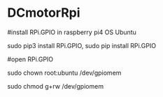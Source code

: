 # DCmotorRpi

#install RPi.GPIO in raspberry pi4 OS Ubuntu

sudo pip3 install RPi.GPIO, sudo pip install RPi.GPIO

#open RPi.GPIO

sudo chown root:ubuntu /dev/gpiomem

sudo chmod g+rw /dev/gpiomem
